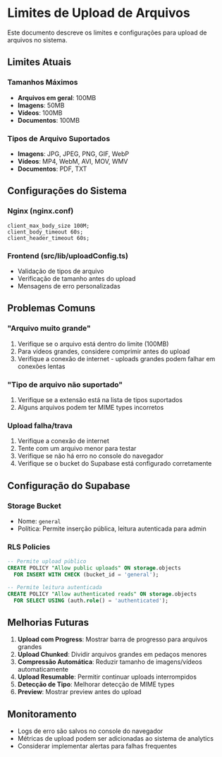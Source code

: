 # Limites de Upload de Arquivos

Este documento descreve os limites e configurações para upload de arquivos no sistema.

## Limites Atuais

### Tamanhos Máximos
- **Arquivos em geral**: 100MB
- **Imagens**: 50MB  
- **Vídeos**: 100MB
- **Documentos**: 100MB

### Tipos de Arquivo Suportados
- **Imagens**: JPG, JPEG, PNG, GIF, WebP
- **Vídeos**: MP4, WebM, AVI, MOV, WMV
- **Documentos**: PDF, TXT

## Configurações do Sistema

### Nginx (nginx.conf)
```nginx
client_max_body_size 100M;
client_body_timeout 60s;
client_header_timeout 60s;
```

### Frontend (src/lib/uploadConfig.ts)
- Validação de tipos de arquivo
- Verificação de tamanho antes do upload
- Mensagens de erro personalizadas

## Problemas Comuns

### "Arquivo muito grande"
1. Verifique se o arquivo está dentro do limite (100MB)
2. Para vídeos grandes, considere comprimir antes do upload
3. Verifique a conexão de internet - uploads grandes podem falhar em conexões lentas

### "Tipo de arquivo não suportado"
1. Verifique se a extensão está na lista de tipos suportados
2. Alguns arquivos podem ter MIME types incorretos

### Upload falha/trava
1. Verifique a conexão de internet
2. Tente com um arquivo menor para testar
3. Verifique se não há erro no console do navegador
4. Verifique se o bucket do Supabase está configurado corretamente

## Configuração do Supabase

### Storage Bucket
- Nome: `general`
- Política: Permite inserção pública, leitura autenticada para admin

### RLS Policies
```sql
-- Permite upload público
CREATE POLICY "Allow public uploads" ON storage.objects
  FOR INSERT WITH CHECK (bucket_id = 'general');

-- Permite leitura autenticada  
CREATE POLICY "Allow authenticated reads" ON storage.objects
  FOR SELECT USING (auth.role() = 'authenticated');
```

## Melhorias Futuras

1. **Upload com Progress**: Mostrar barra de progresso para arquivos grandes
2. **Upload Chunked**: Dividir arquivos grandes em pedaços menores
3. **Compressão Automática**: Reduzir tamanho de imagens/vídeos automaticamente
4. **Upload Resumable**: Permitir continuar uploads interrompidos
5. **Detecção de Tipo**: Melhorar detecção de MIME types
6. **Preview**: Mostrar preview antes do upload

## Monitoramento

- Logs de erro são salvos no console do navegador
- Métricas de upload podem ser adicionadas ao sistema de analytics
- Considerar implementar alertas para falhas frequentes

